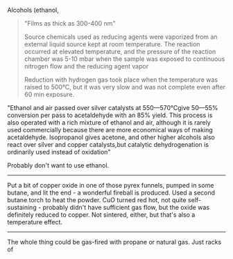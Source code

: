 Alcohols (ethanol, 

> "Films as thick as 300-400 nm"
> 
> Source chemicals used as reducing agents were vaporized from an external
> liquid source kept at room temperature. The reaction occurred at
> elevated temperature, and the pressure of the reaction chamber was
> 5-10 mbar when the sample was exposed to continuous nitrogen
> flow and the reducing agent vapor
> 
> Reduction with hydrogen gas
> took place when the temperature was raised to 500°C, but it was
> very slow and was not complete even after 60 min exposure.

"Ethanol and air passed over silver catalysts at 550—570°Cgive 50—55% conversion per pass to acetaldehyde with an 85% yield. This process is also operated with a rich mixture of
ethanol and air, although it is rarely used commercially because there are more economical ways of making acetaldehyde. Isopropanol gives acetone, and other higher
alcohols also react over silver and copper catalysts,but catalytic dehydrogenation is
ordinarily used instead of oxidation"

Probably don't want to use ethanol.

----

Put a bit of copper oxide in one of those pyrex funnels, pumped in some butane, and lit the end -  a wonderful fireball is produced. Used a second butane torch to heat the powder. CuO turned red hot, not quite self-sustaining - probably didn't have sufficient gas flow, but the oxide was definitely reduced to copper. Not sintered, either, but that's also a temperature effect.

----

The whole thing could be gas-fired with propane or natural gas. Just racks of 


